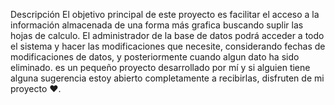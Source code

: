 Descripción
El objetivo principal de este proyecto es facilitar el acceso a la información almacenada de una forma más grafica buscando suplir las hojas de calculo. El administrador de la base de datos podrá acceder a todo el sistema y hacer las modificaciones que necesite, considerando fechas de modificaciones de datos, y posteriormente cuando algun dato ha sido eliminado. es un pequeño proyecto desarrollado por mí y si alguien tiene alguna sugerencia estoy abierto completamente a recibirlas, disfruten de mi proyecto ♥️.
